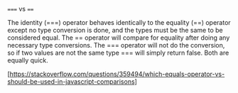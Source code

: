
`===` vs `==`

The identity (===) operator behaves identically to the equality (==) operator except no type conversion is done, and the types must be the same to be considered equal.
The == operator will compare for equality after doing any necessary type conversions. The === operator will not do the conversion, so if two values are not the same type === will simply return false. Both are equally quick.

[https://stackoverflow.com/questions/359494/which-equals-operator-vs-should-be-used-in-javascript-comparisons]
